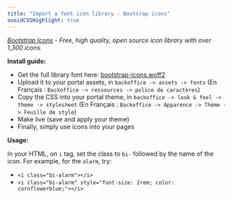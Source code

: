 ```yaml
---
title: "Import a font icon library - Bootsrap icons"
avoidCSSHighlight: true
---
```


_[Bootstrap Icons](https://icons.getbootstrap.com/) - Free, high quality, open source icon library with over 1,300 icons._


**Install guide:**

- Get the full library font here: [bootstrap-icons.woff2](https://userclub.opendatasoft.com/assets/theme_font/bootstrap-icons.woff2) 
- Upload it to your portal assets, in `backoffice -> assets -> fonts` (En Français : `Backoffice -> ressources -> police de caractères`)
- Copy the CSS into your portal theme, in `backoffice -> look & feel -> theme -> stylesheet` (En Français : `Backoffice -> Apparence -> Thème -> Feuille de style`)
- Make live (save and apply your theme)
- Finally, simply use icons into your pages

**Usage:**

In your HTML, on `i` tag, set the class to `bi-` followed by the name of the icon.
For example, for the `alarm`, try:
- `<i class="bi-alarm"></i>`
- `<i class="bi-alarm" style="font-size: 2rem; color: cornflowerblue;"></i>`
